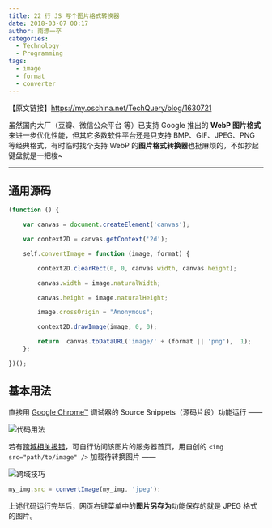 ```yaml
---
title: 22 行 JS 写个图片格式转换器
date: 2018-03-07 00:17
author: 南漂一卒
categories:
  - Technology
  - Programming
tags:
  - image
  - format
  - converter
---
```



【原文链接】https://my.oschina.net/TechQuery/blog/1630721


虽然国内大厂（豆瓣、微信公众平台 等）已支持 Google 推出的 **WebP 图片格式**来进一步优化性能，但其它多数软件平台还是只支持 BMP、GIF、JPEG、PNG 等经典格式，有时临时找个支持 WebP 的**图片格式转换器**也挺麻烦的，不如抄起键盘就是一把梭~

---

## 通用源码

```javascript
(function () {

    var canvas = document.createElement('canvas');

    var context2D = canvas.getContext('2d');

    self.convertImage = function (image, format) {

        context2D.clearRect(0, 0, canvas.width, canvas.height);

        canvas.width = image.naturalWidth;

        canvas.height = image.naturalHeight;

        image.crossOrigin = "Anonymous";

        context2D.drawImage(image, 0, 0);

        return  canvas.toDataURL('image/' + (format || 'png'),  1);
    };

})();
```

## 基本用法

直接用 [Google Chrome™](https://www.google.cn/chrome/) 调试器的 Source Snippets（源码片段）功能运行 ——

![代码用法](https://static.oschina.net/uploads/img/201803/07210728_7XZk.png)

若有[跨域相关报错](https://segmentfault.com/q/1010000002459456)，可自行访问该图片的服务器首页，用自创的 `<img src="path/to/image" />` 加载待转换图片 ——

![跨域技巧](https://static.oschina.net/uploads/img/201803/07004925_icAE.png)

```javascript
my_img.src = convertImage(my_img, 'jpeg');
```
上述代码运行完毕后，网页右键菜单中的**图片另存为**功能保存的就是 JPEG 格式的图片。
